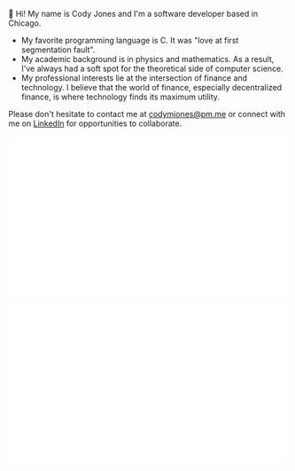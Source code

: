 👋 Hi! My name is Cody Jones and I'm a software developer based in Chicago.

- My favorite programming language is C. It was "love at first segmentation fault".
- My academic background is in physics and mathematics. As a result, I've always had a soft spot for the theoretical side of computer science.
- My professional interests lie at the intersection of finance and technology. I believe that the world of finance, especially decentralized finance, is where technology finds its maximum utility.

Please don't hesitate to contact me at codymjones@pm.me or connect with me on [LinkedIn](https://linkedin.com/in/cm-jones) for opportunities to collaborate.

![](https://raw.githubusercontent.com/cm-jones/github-stats/master/generated/overview.svg#gh-dark-mode-only)
![](https://raw.githubusercontent.com/cm-jones/github-stats/master/generated/languages.svg#gh-dark-mode-only)
